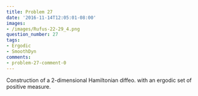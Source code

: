 ```yaml
---
title: Problem 27
date: '2016-11-14T12:05:01-08:00'
images:
- /images/Rufus-22-29_4.png
question_number: 27
tags:
- Ergodic
- SmoothDyn
comments:
- problem-27-comment-0
---
```

Construction of a 2-dimensional Hamiltonian diffeo. with an ergodic set of
positive measure.

